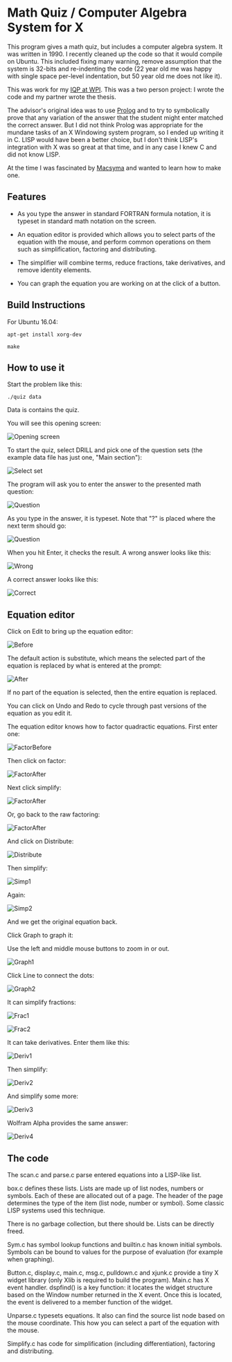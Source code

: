 # Math Quiz / Computer Algebra System for X

This program gives a math quiz, but includes a computer algebra system.  It
was written in 1990.  I recently cleaned up the code so that it would
compile on Ubuntu.  This included fixing many warning, remove assumption
that the system is 32-bits and re-indenting the code (22 year old me was
happy with single space per-level indentation, but 50 year old me does not
like it).

This was work for my [IQP at WPI](https://www.wpi.edu/academics/undergraduate/interactive-qualifying-project). 
This was a two person project: I wrote the code and my partner wrote the
thesis.

The advisor's original idea was to use
[Prolog](https://en.wikipedia.org/wiki/Prolog) and to try to symbolically
prove that any variation of the answer that the student might enter matched
the correct answer.  But I did not think Prolog was appropriate for the mundane
tasks of an X Windowing system program, so I ended up writing it in C.  LISP
would have been a better choice, but I don't think LISP's integration with X
was so great at that time, and in any case I knew C and did not know LISP.

At the time I was fascinated by
[Macsyma](https://en.wikipedia.org/wiki/Macsyma) and wanted to learn how to
make one.

## Features

* As you type the answer in standard FORTRAN formula notation, it is typeset in standard math notation on the screen.

* An equation editor is provided which allows you to select parts of the equation with the mouse, and perform common operations on them such as simplification, factoring and distributing.

* The simplifier will combine terms, reduce fractions, take derivatives, and remove identity elements.

* You can graph the equation you are working on at the click of a button.

## Build Instructions

For Ubuntu 16.04:

	apt-get install xorg-dev

	make

## How to use it

Start the problem like this:

	./quiz data

Data is contains the quiz.

You will see this opening screen:

![Opening screen](pics/a.png)

To start the quiz, select DRILL and pick one of the question sets (the
example data file has just one, "Main section"):

![Select set](pics/b.png)

The program will ask you to enter the answer to the presented math question:

![Question](pics/c.png)

As you type in the answer, it is typeset.  Note that "?" is placed where the
next term should go:

![Question](pics/d.png)

When you hit Enter, it checks the result.  A wrong answer looks like this:

![Wrong](pics/e.png)

A correct answer looks like this:

![Correct](pics/f.png)

## Equation editor

Click on Edit to bring up the equation editor:

![Before](pics/jj.png)

The default action is substitute, which means the selected part of the
equation is replaced by what is entered at the prompt:

![After](pics/kk.png)

If no part of the equation is selected, then the entire equation is
replaced.

You can click on Undo and Redo to cycle through past versions of the
equation as you edit it.

The equation editor knows how to factor quadractic equations.  First enter
one:

![FactorBefore](pics/g.png)

Then click on factor:

![FactorAfter](pics/h.png)

Next click simplify:

![FactorAfter](pics/i.png)

Or, go back to the raw factoring:

![FactorAfter](pics/z.png)

And click on Distribute:

![Distribute](pics/aa.png)

Then simplify:

![Simp1](pics/bb.png)

Again:

![Simp2](pics/cc.png)

And we get the original equation back.

Click Graph to graph it:

Use the left and middle mouse buttons to zoom in or out.

![Graph1](pics/dd.png)

Click Line to connect the dots:

![Graph2](pics/ee.png)

It can simplify fractions:

![Frac1](pics/ll.png)

![Frac2](pics/mm.png)

It can take derivatives.  Enter them like this:

![Deriv1](pics/nn.png)

Then simplify:

![Deriv2](pics/oo.png)

And simplify some more:

![Deriv3](pics/pp.png)

Wolfram Alpha provides the same answer:

![Deriv4](pics/qq.png)

## The code

The scan.c and parse.c parse entered equations into a LISP-like list.

box.c defines these lists.  Lists are made up of list nodes, numbers or
symbols.  Each of these are allocated out of a page.  The header of the page
determines the type of the item (list node, number or symbol).  Some classic
LISP systems used this technique.

There is no garbage collection, but there should be.  Lists can be directly
freed.

Sym.c has symbol lookup functions and builtin.c has known initial symbols. 
Symbols can be bound to values for the purpose of evaluation (for example
when graphing).

Button.c, display.c, main.c, msg.c, pulldown.c and xjunk.c provide a tiny X
widget library (only Xlib is required to build the program).  Main.c has X
event handler.  dspfind() is a key function: it locates the widget structure
based on the Window number returned in the X event.  Once this is located,
the event is delivered to a member function of the widget.

Unparse.c typesets equations.  It also can find the source list node based
on the mouse coordinate.  This how you can select a part of the equation
with the mouse.

Simplify.c has code for simplification (including differentiation),
factoring and distributing.
